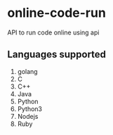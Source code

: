 # online-code-run
API to run code online using api


## Languages supported
1. golang
2. C
3. C++
4. Java
5. Python
6. Python3
7. Nodejs
8. Ruby